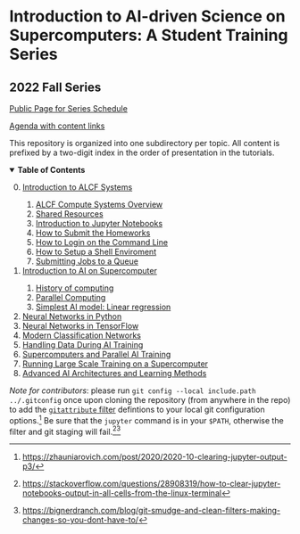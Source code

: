 # Introduction to AI-driven Science on Supercomputers: A Student Training Series
## 2022 Fall Series

[Public Page for Series Schedule](https://www.alcf.anl.gov/alcf-ai-science-training-series)

[Agenda with content links](https://events.cels.anl.gov/event/337/timetable/)

This repository is organized into one subdirectory per topic.  All content is prefixed by a two-digit index in the order of presentation in the tutorials.

<details open>
  <summary>  <b>Table of Contents</b> </summary>
  <ol start="0.">
    <li> <a href="./00_introToAlcf/">Introduction to ALCF Systems </a> </li>
    <ol>
      <li> <a href="./00_introToAlcf/00_computeSystems.md">ALCF Compute Systems Overview</a></li>
      <li> <a href="./00_introToAlcf/01_sharedResources">Shared Resources</a></li>
      <li> <a href="./00_introToAlcf/02_jupyterNotebooks.md">Introduction to Jupyter Notebooks</a></li>
      <li> <a href="./00_introToAlcf/03_githubHomework.md">How to Submit the Homeworks</a></li>
      <li> <a href="./00_introToAlcf/10_howToLogin.md">How to Login on the Command Line</a></li>
      <li> <a href="./00_introToAlcf/11_howToSetupEnvironment.md">How to Setup a Shell Enviroment</a></li>
      <li> <a href="./00_introToAlcf/12_jobQueuesSubmission.md">Submitting Jobs to a Queue</a></li>
    </ol>
    <li> <a href="./01_intro_AI_on_Supercomputer">Introduction to AI on Supercomputer </a> </li>
    <ol> 
       <li> <a href="./01_intro_AI_on_Supercomputer/evolution.md"> History of computing </a></li>
       <li> <a href="./01_intro_AI_on_Supercomputer/parallel_computing.md"> Parallel Computing </a></li>
       <li> <a href="./01_machineLearning/01_linear_regression_sgd.ipynb">Simplest AI model: Linear regression</a></li>
    </ol>
    <li> <a href="./02_neural_networks_python"> Neural Networks in Python </a></li>
    <li> <a href="./03_neural_networks_tensorflow"> Neural Networks in TensorFlow </a></li> 
    <li> <a href="./04_modern_neural_networks"> Modern Classification Networks </a></li> 	
    <li> <a href="./05_dataPipelines/">Handling Data During AI Training </a></li> 
    <li> <a href="./06_distributedTraining/">Supercomputers and Parallel AI Training</a></li> 	
    <li> <a href="./07_largeScaleTraining/">Running Large Scale Training on a Supercomputer</a></li> 
    <li> <a href="./08_advanced_architectures_methods/"> Advanced AI Architectures and Learning Methods</a></li> 	
  </ol>
</details>


*Note for contributors*: please run `git config --local include.path ../.gitconfig` once
upon cloning the repository (from anywhere in the repo) to add the	[`gitattribute`
filter](https://git-scm.com/docs/gitattributes#_filter) defintions to your local git
configuration options.[^1] Be sure that the `jupyter` command is in your `$PATH`,
otherwise the filter and git staging will fail.[^2][^3]

[^1]: https://zhauniarovich.com/post/2020/2020-10-clearing-jupyter-output-p3/
[^2]: https://stackoverflow.com/questions/28908319/how-to-clear-jupyter-notebooks-output-in-all-cells-from-the-linux-terminal
[^3]: https://bignerdranch.com/blog/git-smudge-and-clean-filters-making-changes-so-you-dont-have-to/
